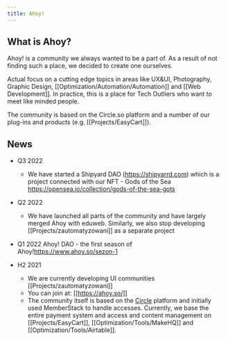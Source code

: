 ```yaml
---
title: Ahoy!
---
```


## What is Ahoy?
Ahoy! is a community we always wanted to be a part of. As a result of not finding such a place, we decided to create one ourselves. 

Actual focus on a cutting edge topics in areas like UX&UI, Photography, Graphic Design, [[Optimization/Automation/Automation]] and [[Web Development]]. In practice, this is a place for Tech Outliers who want to meet like minded people. 

The community is based on the Circle.so platform and a number of our plug-ins and products (e.g. [[Projects/EasyCart]]).

## News

- Q3 2022
	- We have started a Shipyard DAO (https://shipyarrd.com) which is a project connected with our NFT - Gods of the Sea https://opensea.io/collection/gods-of-the-sea-gots

- Q2 2022
	- We have launched all parts of the community and have largely merged Ahoy with eduweb. Similarly, we also stop developing [[Projects/zautomatyzowani]] as a separate project

- Q1 2022
	Ahoy! DAO - the first season of Ahoy!https://www.ahoy.so/sezon-1
	
- H2 2021
	- We are currently developing UI communities [[Projects/zautomatyzowani]] 
	- You can join at: [[https://ahoy.so/]]
	- The community itself is based on the [Circle](https://circle.so/) platform and initially used MemberStack to handle accesses. Currently, we base the entire payment system and access and content management on [[Projects/EasyCart]], [[Optimization/Tools/MakeHQ]] and [[Optimization/Tools/Airtable]].
